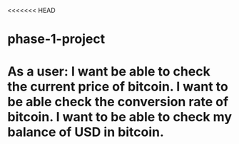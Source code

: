 <<<<<<< HEAD
# phase-1-project

As a user:
I want be able to check the current price of bitcoin.
I want to be able check the conversion rate of bitcoin.
I want to be able to check my balance of USD in bitcoin.
=======


